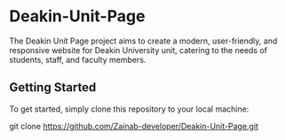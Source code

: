 # Deakin-Unit-Page
The Deakin Unit Page project aims to create a modern, user-friendly, and responsive website for Deakin University unit, catering to the needs of students, staff, and faculty members.

## Getting Started

To get started, simply clone this repository to your local machine:

git clone https://github.com/Zainab-developer/Deakin-Unit-Page.git
